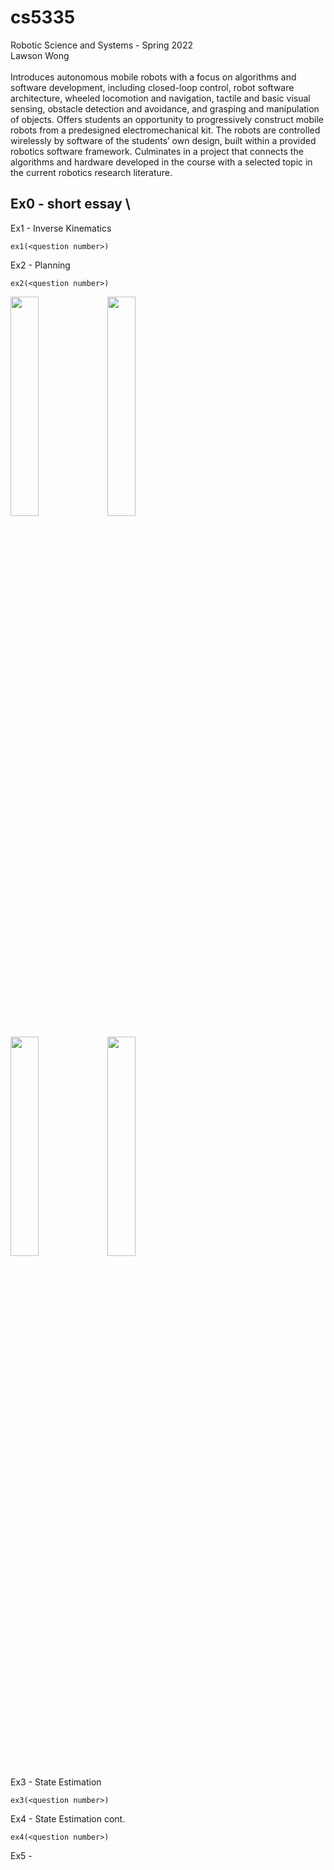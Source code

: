 # cs5335
Robotic Science and Systems - Spring 2022\
Lawson Wong\
\
Introduces autonomous mobile robots with a focus on algorithms and software development, including closed-loop control, robot software architecture, wheeled locomotion and navigation, tactile and basic visual sensing, obstacle detection and avoidance, and grasping and manipulation of objects. Offers students an opportunity to progressively construct mobile robots from a predesigned electromechanical kit. The robots are controlled wirelessly by software of the students’ own design, built within a provided robotics software framework. Culminates in a project that connects the algorithms and hardware developed in the course with a selected topic in the current robotics research literature.

## Ex0 - short essay \
Ex1 - Inverse Kinematics
```
ex1(<question number>)
```
Ex2 - Planning
```
ex2(<question number>)
```

<p float="left">
  <img src=https://user-images.githubusercontent.com/83112082/158668559-ebab7fe4-a380-4c13-92fc-21d803198be0.jpg width="30%" height="30%" />
  <img src=https://user-images.githubusercontent.com/83112082/158668548-3fb72662-e8ad-4322-95cb-1cd74bcbe1d1.jpg width="30%" height="30%" />
</p>

<p float="left">
  <img src=https://user-images.githubusercontent.com/83112082/158668559-ebab7fe4-a380-4c13-92fc-21d803198be0.jpg width="30%" height="30%" />
  <img src=https://user-images.githubusercontent.com/83112082/158668548-3fb72662-e8ad-4322-95cb-1cd74bcbe1d1.jpg width="30%" height="30%" />
</p>

Ex3 - State Estimation
```
ex3(<question number>)
```
Ex4 - State Estimation cont.
```
ex4(<question number>)
```
Ex5 - 
